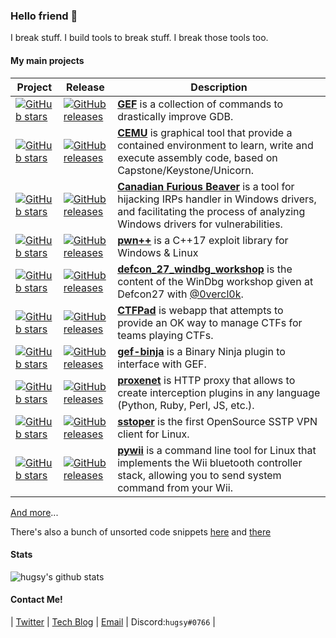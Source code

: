 ### Hello friend 🤖

I break stuff. I build tools to break stuff. I break those tools too.


#### My main projects

| Project | Release | Description |
|--|--|--|
|[![GitHub stars](https://img.shields.io/github/stars/hugsy/gef.svg)](https://github.com/hugsy/gef)|[![GitHub releases](https://img.shields.io/github/v/tag/hugsy/gef)](https://github.com/hugsy/gef/releases)|[**GEF**](https://github.com/hugsy/gef) is a collection of commands to drastically improve GDB.|
|[![GitHub stars](https://img.shields.io/github/stars/hugsy/cemu.svg)](https://github.com/hugsy/cemu)|[![GitHub releases](https://img.shields.io/github/v/tag/hugsy/cemu)](https://github.com/hugsy/cemu/releases)|[**CEMU**](https://github.com/hugsy/cemu) is graphical tool that provide a contained environment to learn, write and execute assembly code, based on Capstone/Keystone/Unicorn.|
|[![GitHub stars](https://img.shields.io/github/stars/hugsy/cfb.svg)](https://github.com/hugsy/cfb)|[![GitHub releases](https://img.shields.io/github/v/tag/hugsy/cfb)](https://github.com/hugsy/cfb/releases)|[**Canadian Furious Beaver**](https://github.com/hugsy/cfb) is a tool for hijacking IRPs handler in Windows drivers, and facilitating the process of analyzing Windows drivers for vulnerabilities.|
|[![GitHub stars](https://img.shields.io/github/stars/hugsy/pwn--.svg)](https://github.com/hugsy/pwn--)|[![GitHub releases](https://img.shields.io/github/v/tag/hugsy/pwn--)](https://github.com/hugsy/pwn--/releases)|[**pwn++**](https://github.com/hugsy/pwn--) is a C++17 exploit library for Windows & Linux|
|[![GitHub stars](https://img.shields.io/github/stars/hugsy/defcon_27_windbg_workshop.svg)](https://github.com/hugsy/defcon_27_windbg_workshop)|[![GitHub releases](https://img.shields.io/github/v/tag/hugsy/defcon_27_windbg_workshop)](https://github.com/hugsy/defcon_27_windbg_workshop/releases)|[**defcon_27_windbg_workshop**](https://github.com/hugsy/defcon_27_windbg_workshop) is the content of the WinDbg workshop given at Defcon27 with [@0vercl0k](https://github.com/0vercl0k).|
|[![GitHub stars](https://img.shields.io/github/stars/hugsy/ctfpad.svg)](https://github.com/hugsy/ctfpad)|[![GitHub releases](https://img.shields.io/github/v/tag/hugsy/ctfpad)](https://github.com/hugsy/ctfpad/releases)|[**CTFPad**](https://github.com/hugsy/ctfpad) is webapp that attempts to provide an OK way to manage CTFs for teams playing CTFs.|
|[![GitHub stars](https://img.shields.io/github/stars/hugsy/gef-binja.svg)](https://github.com/hugsy/gef-binja)|[![GitHub releases](https://img.shields.io/github/v/tag/hugsy/gef-binja)](https://github.com/hugsy/gef-binja/releases)|[**gef-binja**](https://github.com/hugsy/gef-binja) is a Binary Ninja plugin to interface with GEF.|
|[![GitHub stars](https://img.shields.io/github/stars/hugsy/proxenet.svg)](https://github.com/hugsy/proxenet)|[![GitHub releases](https://img.shields.io/github/v/tag/hugsy/proxenet)](https://github.com/hugsy/proxenet/releases)|[**proxenet**](https://github.com/hugsy/proxenet) is HTTP proxy that allows to create interception plugins in any language (Python, Ruby, Perl, JS, etc.).|
|[![GitHub stars](https://img.shields.io/github/stars/hugsy/sstoper.svg)](https://github.com/hugsy/proxenet)|[![GitHub releases](https://img.shields.io/github/v/tag/hugsy/sstoper)](https://github.com/hugsy/sstoper/releases)|[**sstoper**](https://github.com/hugsy/sstoper) is the first OpenSource SSTP VPN client for Linux. |
|[![GitHub stars](https://img.shields.io/github/stars/hugsy/pywii.svg)](https://github.com/hugsy/pywii)|[![GitHub releases](https://img.shields.io/github/v/tag/hugsy/pywii)](https://github.com/hugsy/pywii/releases)|[**pywii**](https://github.com/hugsy/pywii) is a command line tool for Linux that implements the Wii bluetooth controller stack, allowing you to send system command from your Wii. |

[And more](https://github.com/hugsy?tab=repositories)...

There's also a bunch of unsorted code snippets [here](https://github.com/hugsy/stuff) and [there](https://gist.github.com/hugsy)


#### Stats 

![hugsy's github stats](https://github-readme-stats.vercel.app/api?username=hugsy&show_icons=true&theme=dark&count_private=true)


#### Contact Me!

| [Twitter](https://twitter.com/@_hugsy_) | [Tech Blog](https://blahcat.github.io) | [Email](mailto://hugsy+github@[remove_me.]blah.cat) | Discord:`hugsy#0766` |
